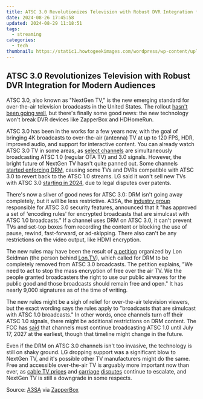 ```yaml
---
title: ATSC 3.0 Revolutionizes Television with Robust DVR Integration for Modern Audiences
date: 2024-08-26 17:45:58
updated: 2024-08-29 11:18:51
tags:
  - streaming
categories:
  - tech
thumbnail: https://static1.howtogeekimages.com/wordpress/wp-content/uploads/2023/05/52815185161_ebcd114b9a_o.jpg
---
```


## ATSC 3.0 Revolutionizes Television with Robust DVR Integration for Modern Audiences

ATSC 3.0, also known as "NextGen TV," is the new emerging standard for over-the-air television broadcasts in the United States. The rollout [hasn't been going well](https://techidaily.com/solutions-to-restore-deleted-files-from-tecno-by-fonelab-android-recover-data/), but there's finally some good news: the new technology won't break DVR devices like ZapperBox and HDHomeRun.

 ATSC 3.0 has been in the works for a few years now, with the goal of bringing 4K broadcasts to over-the-air (antenna) TV at up to 120 FPS, HDR, improved audio, and support for interactive content. You can already watch ATSC 3.0 TV in some areas, as [select channels](https://www.watchnextgentv.com/markets/) are simultaneously broadcasting ATSC 1.0 (regular OTA TV) and 3.0 signals. However, the bright future of NextGen TV hasn't quite panned out. Some channels [started enforcing DRM](https://www.theverge.com/2023/9/30/23897460/lg-drops-atsc-3-0-support-fcc-broadcast-tv), causing some TVs and DVRs compatible with ATSC 3.0 to revert back to the ATSC 1.0 streams. LG said it won't sell new TVs with ATSC 3.0 [starting in 2024](https://www.theverge.com/2023/9/30/23897460/lg-drops-atsc-3-0-support-fcc-broadcast-tv), due to legal disputes over patents.

 There's now a sliver of good news for ATSC 3.0: DRM isn't going away completely, but it will be less restrictive. A3SA, the [industry group](https://a3sa.com/) responsible for ATSC 3.0 security features, announced that it "has approved a set of 'encoding rules' for encrypted broadcasts that are simulcast with ATSC 1.0 broadcasts." If a channel uses DRM on ATSC 3.0, it can't prevent TVs and set-top boxes from recording the content or blocking the use of pause, rewind, fast-forward, or ad-skipping. There also can't be any restrictions on the video output, like HDMI encryption.

 The new rules may have been the result of [a petition](https://www.change.org/p/tell-the-fcc-no-drm-encryption-of-atsc-3-0-broadcasts) organized by Lon Seidman (the person behind [Lon.TV](https://www.anrdoezrs.net/links/3607085/type/dlg/sid/UUhtgUeUpU2000868/https://www.youtube.com/user/LonSeidman)), which called for DRM to be completely removed from ATSC 3.0 broadcasts. The petition explains, "We need to act to stop the mass encryption of free over the air TV. We the people granted broadcasters the right to use our public airwaves for the public good and those broadcasts should remain free and open." It has nearly 9,000 signatures as of the time of writing.

 The new rules might be a sigh of relief for over-the-air television viewers, but the exact wording says the rules apply to "broadcasts that are simulcast with ATSC 1.0 broadcasts." In other words, once channels turn off their ATSC 1.0 signals, there might be additional restrictions on DRM content. The FCC has [said](https://docs.fcc.gov/public/attachments/FCC-23-53A1.pdf) that channels must continue broadcasting ATSC 1.0 until July 17, 2027 at the earliest, though that timeline might change in the future.

 Even if the DRM on ATSC 3.0 channels isn't too invasive, the technology is still on shaky ground. LG dropping support was a significant blow to NextGen TV, and it's possible other TV manufacturers might do the same. Free and accessible over-the-air TV is arguably more important now than ever, as [cable TV prices](https://tvanswerman.com/2023/01/22/directv-raises-prices-but-offers-2-year-price-guarantee-for-new-customers/) and [carriage](https://android-unlock.techidaily.com/best-ways-on-how-to-unlockbypassswiperemove-meizu-21-pro-fingerprint-lock-by-drfone-android/) [disputes](https://some-knowledge.techidaily.com/innovate-your-images-video-enhancer-v22-workflow-for-2024/) continue to escalate, and NextGen TV is still a downgrade in some respects.

 Source: [A3SA](https://a3sa.com/wp-content/uploads/2023/09/Encoding-Rules-Slide.pdf) via [ZapperBox](https://www.facebook.com/BoxZapper/posts/pfbid0wA215eQFnSN348HxPZ68WeyBPmwx7VmSHyPkLrhzn3RDGTWJVdvEWDgGm8Ax1h6el)

<ins class="adsbygoogle"
     style="display:block"
     data-ad-format="autorelaxed"
     data-ad-client="ca-pub-7571918770474297"
     data-ad-slot="1223367746"></ins>



<ins class="adsbygoogle"
     style="display:block"
     data-ad-client="ca-pub-7571918770474297"
     data-ad-slot="8358498916"
     data-ad-format="auto"
     data-full-width-responsive="true"></ins>
